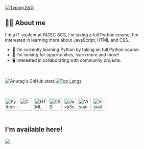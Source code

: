 <a href="https://git.io/typing-svg"><img src="https://readme-typing-svg.demolab.com?font=Fira+Code&duration=3000&pause=1000&width=435&lines=Hello+people!;I'm+a+student+at+FATEC+SCS!" alt="Typing SVG" /></a>


## 👨‍💻 About me
I'm a IT student at FATEC SCS, I'm taking a full Python course, I'm interested in learning more about JavaScript, HTML and CSS.

- 🌱 I’m currently learning Python by taking an full Python course.
- 🔭 I’m looking for opportunities, learn more and more!
- 🖥 Interested in collaborating with community projects.
<br>

![Anurag's GitHub stats](https://github-readme-stats.vercel.app/api?username=Doriguelo&show_icons=true&theme=radical)
[![Top Langs](https://github-readme-stats.vercel.app/api/top-langs/?username=Doriguelo&show_icons=true&theme=radical)](https://github.com/Doriguelo/github-readme-stats)

<br>


<div style="display: inline_block"><br>
  <img src="https://cdn.jsdelivr.net/gh/devicons/devicon/icons/python/python-original.svg" title="Python" width="40" height="40"/>&nbsp;
  <img src="https://cdn.jsdelivr.net/gh/devicons/devicon/icons/c/c-original.svg" title="C" width="40" height="40"/>&nbsp;
  <img src="https://cdn.jsdelivr.net/gh/devicons/devicon/icons/html5/html5-original.svg" title="HTML" width="40" height="40"/>&nbsp;
  <img src="https://cdn.jsdelivr.net/gh/devicons/devicon/icons/css3/css3-original.svg" title="CSS" width="40" height="40"/>&nbsp;
  <img src="https://cdn.jsdelivr.net/gh/devicons/devicon/icons/javascript/javascript-original.svg" title="JavaScript" width="40" height="40"/>&nbsp;
  <img src="https://cdn.jsdelivr.net/gh/devicons/devicon/icons/visualstudio/visualstudio-plain.svg" title="Visual Studio" width="40" height="40"/>&nbsp;
  <img src="https://cdn.jsdelivr.net/gh/devicons/devicon/icons/vscode/vscode-original.svg" title="Visual Studio Code" width="40" height="40"/>&nbsp;
</div>

<br>

## I'm available here!
<a href="https://www.linkedin.com/in/tiago-doriguelo-a568a1221/" target="_blank"><img src="https://img.shields.io/badge/-LinkedIn-%230077B5?style=for-the-badge&logo=linkedin&logoColor=white" target="_blank"></a> 
  
